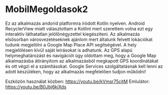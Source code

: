 # MobilMegoldasok2

Ez az alkalmazás andorid platformra íródott Kotlin nyelven. Android RecyclerView miatt választottam a Kotlint mert szerettem volna ezt egy interaktív láthatatlan jelölőnégyzettel kiegészíteni. Az alkalmazás elsősorban városvezetéseknek ajánlom mert általunk felvett lokációkat tudunk megjelölni a Google Map Place API segítségével. A hely megjelölésen kívül saját leírásokat is adhatunk. Az GPS alapú helymeghatározást és navigációt úgy oldottam meg, hogy a Google Map alkalmazásba átirányítom az alkalmazásból megkapott GPS koordinátákat és ott végzi el a számításokat. Google Services szolgáltatásnak kell lenni az adott készüléken, hogy az alkalmazás megfelelően tudjon működni!

Eszközön használat közben:
https://youtu.be/kVmsr75cjtM 
Emlulátor:
https://youtu.be/B0Jbj6kiXds
